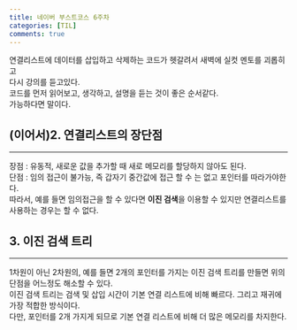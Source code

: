```yaml
---
title: 네이버 부스트코스 6주차
categories: [TIL]
comments: true
---
```


연결리스트에 데이터를 삽입하고 삭제하는 코드가 헷갈려서 새벽에 실컷 멘토를 괴롭히고  
다시 강의를 듣고있다.  
코드를 먼저 읽어보고, 생각하고, 설명을 듣는 것이 좋은 순서같다.  
가능하다면 말이다.

## (이어서)2. 연결리스트의 장단점
---
장점 : 유동적, 새로운 값을 추가할 때 새로 메모리를 할당하지 않아도 된다.  
단점 : 임의 접근이 불가능, 즉 갑자기 중간값에 접근 할 수 는 없고 포인터를 따라가야한다.  
따라서, 예를 들면 임의접근을 할 수 있다면 **이진 검색**을 이용할 수 있지만 연결리스트를 사용하는 경우는 할 수 없다.


## 3. 이진 검색 트리
---
1차원이 아닌 2차원의, 예를 들면 2개의 포인터를 가지는 이진 검색 트리를 만들면 위의 단점을 어느정도 해소할 수 있다.  
이진 검색 트리는 검색 및 삽입 시간이 기본 연결 리스트에 비해 빠르다. 그리고 재귀에 가장 적합한 방식이다.  
다만, 포인터를 2개 가지게 되므로 기본 연결 리스트에 비해 더 많은 메모리를 차지한다.  